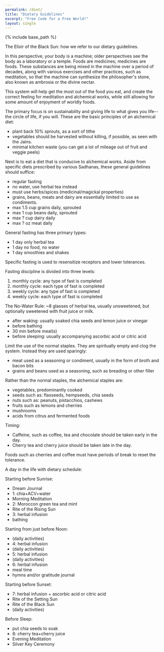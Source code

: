 ```yaml
---
permalink: /diet/
title: "Dietary Guidelines"
excerpt: "Free Code for a Free World!"
layout: single
---
```


{% include base_path %}

The Elixir of the Black Sun:
how we refer to our dietary guidelines.

In this perspective, your body is a machine;
older perspectives see the body as a laboratory or a temple.
Foods are medicines; medicines are foods.
These substances are being mixed in the machine over a period of decades,
along with various exercises and other practices, such as meditation,
so that the machine can synthesize the philosopher's stone,
also known as ambrosia or the divine nectar.

This system will help get the most out of the food you eat,
and create the correct feeling for meditation and alchemical works,
while still allowing for some amount of enjoyment of worldly foods.

The primary focus is on sustainability and
giving life to what gives you life--the circle of life, if you will.
These are the basic principles of an alchemical diet:
- plant back 10% sprouts, as a sort of tithe
- vegetables should be harvested without killing, if possible, as seen with the Jains.
- minimal kitchen waste (you can get a lot of mileage out of fruit and veggie peels)

Next is to eat a diet that is conducive to alchemical works.
Aside from specific diets prescribed by various Sadhanas,
these general guidelines should suffice:
- regular fasting
- no water, use herbal tea instead
- must use herbs/spices (medicinal/magickal properties)
- grains, beans, meats and dairy are essentially limited to use as condiments.
- max 1.5 cup grains daily, sprouted
- max 1   cup beans  daily, sprouted
- max ?   cup dairy  daily
- max ?   oz  meat   daily

General fasting has three primary types:
- 1 day only herbal tea
- 1 day no food, no water
- 1 day smoothies and shakes

Specific fasting is used to resensitize receptors and lower tolerances.

Fasting discipline is divided into three levels:
1. monthly cycle: any  type of fast is completed
2. monthly cycle: each type of fast is completed
3. weekly  cycle: any  type of fast is completed
4. weekly  cycle: each type of fast is completed

The No-Water Rule:
~8 glasses of herbal tea, usually unsweetened,
but optionally sweetened with fruit juice or milk.
- after waking: usually soaked chia seeds and lemon juice or vinegar
- before bathing
- 30 min before meal(s)
- before sleeping: usually accompanying ascorbic acid or citric acid

Limit the use of the normal staples.
They are spiritually empty and clog the system.
Instead they are used sparingly:
- meat used as a seasoning or condiment, usually in the form of broth and bacon bits
- grains and beans used as a seasoning, such as breading or other filler

Rather than the normal staples,
the alchemical staples are:
- vegetables, predominantly cooked
- seeds such as: flaxseeds, hempseeds, chia seeds
- nuts such as: peanuts, pistacchios, cashews
- fruits such as lemons and cherries
- mushrooms
- acids from citrus and fermented foods

Timing:
- Caffeine, such as coffee, tea and chocolate should be taken early in the day.
- Cherry tea and cherry juice should be taken late in the day.

Foods such as cherries and coffee must have periods of break to reset the tolerance.

A day in the life with dietary schedule:

Starting before Sunrise:
- Dream Journal
- 1: chia+ACV+water
- Morning Meditation
- 2: Moroccon green tea and mint
- Rite of the Rising Sun
- 3: herbal infusion
- bathing

Starting from just before Noon:
- (daily activities)
- 4: herbal infusion
- (daily activities)
- 5: herbal infusion
- (daily activities)
- 6: herbal infusion
- meal time
- hymns and/or gratitude journal

Starting before Sunset:
- 7: herbal infusion + ascorbic acid or citric acid
- Rite of the Setting Sun
- Rite of the Black Sun
- (daily activities)

Before Sleep:
- put chia seeds to soak
- 8: cherry tea+cherry juice
- Evening Meditation
- Silver Key Ceremony

